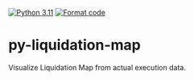 [![Python 3.11](https://img.shields.io/badge/python-3.11-blue.svg)](https://www.python.org/downloads/release/python-3110//)
[![Format code](https://github.com/aoki-h-jp/py-liquidation-map/actions/workflows/Formatter.yml/badge.svg)](https://github.com/aoki-h-jp/py-liquidation-map/actions/workflows/Formatter.yml)

# py-liquidation-map
Visualize Liquidation Map from actual execution data.

